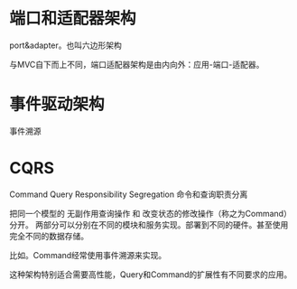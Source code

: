 # 端口和适配器架构

port&adapter。也叫六边形架构

与MVC自下而上不同，端口适配器架构是由内向外：应用-端口-适配器。

# 事件驱动架构

事件溯源

# CQRS

Command Query Responsibility Segregation
命令和查询职责分离

把同一个模型的 无副作用查询操作 和 改变状态的修改操作（称之为Command）分开。
两部分可以分别在不同的模块和服务实现。部署到不同的硬件。甚至使用完全不同的数据存储。

比如。Command经常使用事件溯源来实现。

这种架构特别适合需要高性能，Query和Command的扩展性有不同要求的应用。